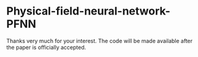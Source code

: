 # Physical-field-neural-network-PFNN
Thanks very much for your interest.
The code will be made available after the paper is officially accepted.
